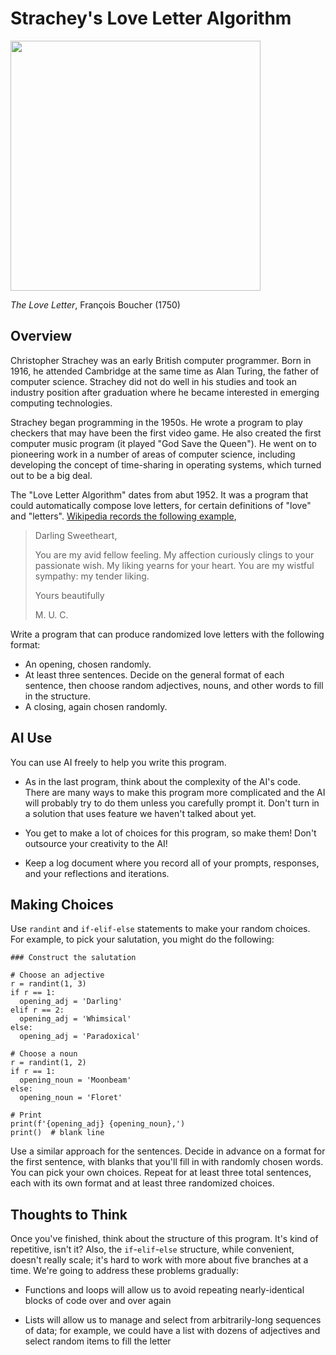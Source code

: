 # Strachey's Love Letter Algorithm

<img src="https://upload.wikimedia.org/wikipedia/commons/thumb/0/08/The_Love_Letter_E10722.jpg/1090px-The_Love_Letter_E10722.jpg" width="400px" />

*The Love Letter*, François Boucher (1750)

## Overview

Christopher Strachey was an early British computer programmer. Born in 1916, he attended Cambridge at the same time as Alan Turing, the father of computer science. Strachey did not do well in his studies and took an industry position after graduation where he became interested in emerging computing technologies.

Strachey began programming in the 1950s. He wrote a program to play checkers that may have been the first video game. He also created the first computer music program (it played "God Save the Queen"). He went on to pioneering work in a number of areas of computer science, including developing the concept of time-sharing in operating systems, which turned out to be a big deal.

The "Love Letter Algorithm" dates from abut 1952. It was a program that could automatically compose love letters, for certain definitions of "love" and "letters". [Wikipedia records the following example](https://en.wikipedia.org/wiki/Strachey_love_letter_algorithm),
> Darling Sweetheart,
>
>You are my avid fellow feeling. My affection curiously clings to your passionate wish. My liking yearns for your heart. You are my wistful sympathy: my tender liking.
>
>Yours beautifully
>
>M. U. C.

Write a program that can produce randomized love letters with the following format:

- An opening, chosen randomly.
- At least three sentences. Decide on the general format of each sentence, then choose random adjectives, nouns, and other words to fill in the structure.
- A closing, again chosen randomly.

## AI Use

You can use AI freely to help you write this program.

- As in the last program, think about the complexity of the AI's code. There are many ways to make this program more complicated and the AI will probably try to do them unless you carefully prompt it. Don't turn in a solution that uses feature we haven't talked about yet.

- You get to make a lot of choices for this program, so make them! Don't outsource your creativity to the AI!

- Keep a log document where you record all of your prompts, responses, and your reflections and iterations.

## Making Choices

Use `randint` and `if-elif-else` statements to make your random choices. For example, to pick your salutation, you might do the following:

```
### Construct the salutation

# Choose an adjective
r = randint(1, 3)
if r == 1:
  opening_adj = 'Darling'
elif r == 2:
  opening_adj = 'Whimsical'
else:
  opening_adj = 'Paradoxical'

# Choose a noun
r = randint(1, 2)
if r == 1:
  opening_noun = 'Moonbeam'
else:
  opening_noun = 'Floret'

# Print
print(f'{opening_adj} {opening_noun},')
print()  # blank line 
```

Use a similar approach for the sentences. Decide in advance on a format for the first sentence, with blanks that you'll fill in with randomly chosen words. You can pick your own choices. Repeat for at least three total sentences, each with its own format and at least three randomized choices.

## Thoughts to Think

Once you've finished, think about the structure of this program. It's kind of repetitive, isn't it? Also, the `if`-`elif`-`else` structure, while convenient, doesn't really scale; it's hard to work with more about five branches at a time. We're going to address these problems gradually:

- Functions and loops will allow us to avoid repeating nearly-identical blocks of code over and over again

- Lists will allow us to manage and select from arbitrarily-long sequences of data; for example, we could have a list with dozens of adjectives and select random items to fill the letter

